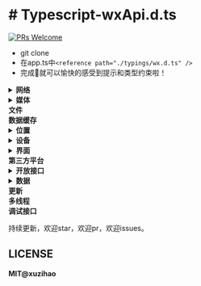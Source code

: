 # # Typescript-wxApi.d.ts	

[![PRs Welcome](https://img.shields.io/badge/PRs-welcome-brightgreen.svg?style=flat-square)](http://makeapullrequest.com)

* git clone
* 在app.ts中`<reference path="./typings/wx.d.ts" />`
* 完成🦉就可以愉快的感受到提示和类型约束啦！

<details>
<summary><b>网络</b></summary>

- [x] 发起请求
- [x] 上传、下载
- [x] WebSocket
- [x] SocketTask
</details>

<details>
<summary><b>媒体</b></summary>

- [x] 图片
- [x] 录音
- [x] 录音管理
- [x] 音频播放控制
- [x] 音乐播放控制
- [x] 背景音频播放管理
- [x] 音频组件控制
- [x] 视频
- [x] 视频组件控制
- [x] 相机组件控制
- [x] 实时音视频
</details>

<summary><b>文件</b></summary>
<summary><b>数据缓存</b></summary>

<details>
<summary><b>位置</b></summary>

- [x] 获取位置
- [x] 查看位置
- [x] 地图组件控制
</details>

<details>
<summary><b>设备</b></summary>

- [x] 系统信息
- [x] 网络状态
- [x] 加速度计
- [x] 罗盘
- [x] 拨打电话
- [x] 扫码
- [x] 剪贴板
- [x] 蓝牙
- [x] iBeacon
- [x] 屏幕亮度
- [x] 用户截屏事件
- [x] 振动
- [x] 手机联系人
- [x] NFC
- [x] Wi-Fi
</details>

<details>
<summary><b>界面</b></summary>

- [x] 交互反馈
- [x] 设置导航条
- [x] 设置tabBar
- [x] 设置置顶信息
- [x] 导航
- [x] 动画
- [x] 位置
- [x] 绘图
- [x] 下拉刷新
- [x] WXML节点信息
- [x] WXML节点布局相交状态
</details>

<summary><b>第三方平台</b></summary>

<details>
<summary><b>开放接口</b></summary>

- [x] 登录
- [x] 授权
- [x] 用户信息
- [x] 微信支付
- [x] 模板消息（看官网APIs）
- [x] 客服消息（看官网APIs）
- [x] 转发
- [x] 获取二维码（看官网APIs）
- [x] 收货地址
- [x] 卡卷
- [x] 设置
- [x] 微信运动
- [x] 打开小程序
- [x] 打开APP（看官网APIs）
- [x] 获取发票抬头
- [x] 生物认证
- [x] 附近（看官网APIs）
- [x] 插件管理（看官网APIs）
</details>

<details>
<summary><b>数据</b></summary>

- [x] 常规分析（看官网APIs）
- [x] 自定义分析
</details>

<summary><b>更新</b></summary>
<summary><b>多线程</b></summary>
<summary><b>调试接口</b></summary>



持续更新，欢迎star，欢迎pr，欢迎issues。

## LICENSE

**MIT@xuzihao**
